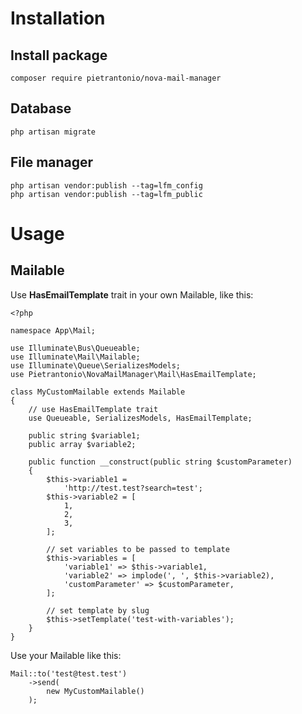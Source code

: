 # Installation

## Install package

```
composer require pietrantonio/nova-mail-manager
```

## Database

```
php artisan migrate
```

## File manager

```
php artisan vendor:publish --tag=lfm_config
php artisan vendor:publish --tag=lfm_public
```

# Usage

## Mailable

Use **HasEmailTemplate** trait in your own Mailable, like this:

```
<?php

namespace App\Mail;

use Illuminate\Bus\Queueable;
use Illuminate\Mail\Mailable;
use Illuminate\Queue\SerializesModels;
use Pietrantonio\NovaMailManager\Mail\HasEmailTemplate;

class MyCustomMailable extends Mailable
{
    // use HasEmailTemplate trait
    use Queueable, SerializesModels, HasEmailTemplate;

    public string $variable1;
    public array $variable2;

    public function __construct(public string $customParameter) 
    {
        $this->variable1 =
            'http://test.test?search=test';
        $this->variable2 = [
            1,
            2,
            3,
        ];

        // set variables to be passed to template
        $this->variables = [
            'variable1' => $this->variable1,
            'variable2' => implode(', ', $this->variable2),
            'customParameter' => $customParameter,
        ];

        // set template by slug
        $this->setTemplate('test-with-variables');
    }
}

```

Use your Mailable like this:

```
Mail::to('test@test.test')
    ->send(
        new MyCustomMailable()
    );
```